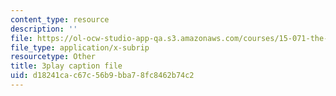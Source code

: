```yaml
---
content_type: resource
description: ''
file: https://ol-ocw-studio-app-qa.s3.amazonaws.com/courses/15-071-the-analytics-edge-spring-2017/d18241cac67c56b9bba78fc8462b74c2_S0g0ad4zX7A.vtt
file_type: application/x-subrip
resourcetype: Other
title: 3play caption file
uid: d18241ca-c67c-56b9-bba7-8fc8462b74c2
---
```


